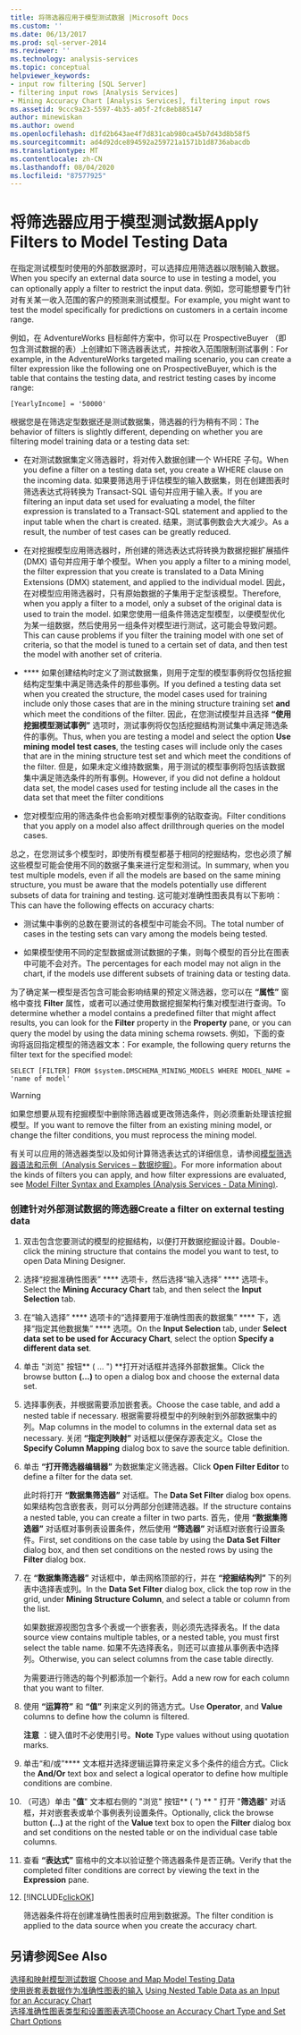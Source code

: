 ```yaml
---
title: 将筛选器应用于模型测试数据 |Microsoft Docs
ms.custom: ''
ms.date: 06/13/2017
ms.prod: sql-server-2014
ms.reviewer: ''
ms.technology: analysis-services
ms.topic: conceptual
helpviewer_keywords:
- input row filtering [SQL Server]
- filtering input rows [Analysis Services]
- Mining Accuracy Chart [Analysis Services], filtering input rows
ms.assetid: 9ccc9a23-5597-4b35-a05f-2fc8eb885147
author: minewiskan
ms.author: owend
ms.openlocfilehash: d1fd2b643ae4f7d831cab980ca45b7d43d8b58f5
ms.sourcegitcommit: ad4d92dce894592a259721a1571b1d8736abacdb
ms.translationtype: MT
ms.contentlocale: zh-CN
ms.lasthandoff: 08/04/2020
ms.locfileid: "87577925"
---
```

# <a name="apply-filters-to-model-testing-data"></a><span data-ttu-id="f2468-102">将筛选器应用于模型测试数据</span><span class="sxs-lookup"><span data-stu-id="f2468-102">Apply Filters to Model Testing Data</span></span>
  <span data-ttu-id="f2468-103">在指定测试模型时使用的外部数据源时，可以选择应用筛选器以限制输入数据。</span><span class="sxs-lookup"><span data-stu-id="f2468-103">When you specify an external data source to use in testing a model, you can optionally apply a filter to restrict the input data.</span></span> <span data-ttu-id="f2468-104">例如，您可能想要专门针对有关某一收入范围的客户的预测来测试模型。</span><span class="sxs-lookup"><span data-stu-id="f2468-104">For example, you might want to test the model specifically for predictions on customers in a certain income range.</span></span>  
  
 <span data-ttu-id="f2468-105">例如，在 AdventureWorks 目标邮件方案中，你可以在 ProspectiveBuyer （即包含测试数据的表）上创建如下筛选器表达式，并按收入范围限制测试事例：</span><span class="sxs-lookup"><span data-stu-id="f2468-105">For example, in the AdventureWorks targeted mailing scenario, you can create a filter expression like the following one on ProspectiveBuyer, which is the table that contains the testing data, and restrict testing cases by income range:</span></span>  
  
 `[YearlyIncome] = '50000'`  
  
 <span data-ttu-id="f2468-106">根据您是在筛选定型数据还是测试数据集，筛选器的行为稍有不同：</span><span class="sxs-lookup"><span data-stu-id="f2468-106">The behavior of filters is slightly different, depending on whether you are filtering model training data or a testing data set:</span></span>  
  
-   <span data-ttu-id="f2468-107">在对测试数据集定义筛选器时，将对传入数据创建一个 WHERE 子句。</span><span class="sxs-lookup"><span data-stu-id="f2468-107">When you define a filter on a testing data set, you create a WHERE clause on the incoming data.</span></span> <span data-ttu-id="f2468-108">如果要筛选用于评估模型的输入数据集，则在创建图表时筛选表达式将转换为 Transact-SQL 语句并应用于输入表。</span><span class="sxs-lookup"><span data-stu-id="f2468-108">If you are filtering an input data set used for evaluating a model, the filter expression is translated to a Transact-SQL statement and applied to the input table when the chart is created.</span></span> <span data-ttu-id="f2468-109">结果，测试事例数会大大减少。</span><span class="sxs-lookup"><span data-stu-id="f2468-109">As a result, the number of test cases can be greatly reduced.</span></span>  
  
-   <span data-ttu-id="f2468-110">在对挖掘模型应用筛选器时，所创建的筛选表达式将转换为数据挖掘扩展插件 (DMX) 语句并应用于单个模型。</span><span class="sxs-lookup"><span data-stu-id="f2468-110">When you apply a filter to a mining model, the filter expression that you create is translated to a Data Mining Extensions (DMX) statement, and applied to the individual model.</span></span> <span data-ttu-id="f2468-111">因此，在对模型应用筛选器时，只有原始数据的子集用于定型该模型。</span><span class="sxs-lookup"><span data-stu-id="f2468-111">Therefore, when you apply a filter to a model, only a subset of the original data is used to train the model.</span></span> <span data-ttu-id="f2468-112">如果您使用一组条件筛选定型模型，以便模型优化为某一组数据，然后使用另一组条件对模型进行测试，这可能会导致问题。</span><span class="sxs-lookup"><span data-stu-id="f2468-112">This can cause problems if you filter the training model with one set of criteria, so that the model is tuned to a certain set of data, and then test the model with another set of criteria.</span></span>  
  
-   <span data-ttu-id="f2468-113">\*\*\*\* 如果创建结构时定义了测试数据集，则用于定型的模型事例将仅包括挖掘结构定型集中满足筛选条件的那些事例。</span><span class="sxs-lookup"><span data-stu-id="f2468-113">If you defined a testing data set when you created the structure, the model cases used for training include only those cases that are in the mining structure training set **and** which meet the conditions of the filter.</span></span> <span data-ttu-id="f2468-114">因此，在您测试模型并且选择 **“使用挖掘模型测试事例”** 选项时，测试事例将仅包括挖掘结构测试集中满足筛选条件的事例。</span><span class="sxs-lookup"><span data-stu-id="f2468-114">Thus, when you are testing a model and select the option **Use mining model test cases**, the testing cases will include only the cases that are in the mining structure test set and which meet the conditions of the filter.</span></span> <span data-ttu-id="f2468-115">但是，如果未定义维持数据集，用于测试的模型事例将包括该数据集中满足筛选条件的所有事例。</span><span class="sxs-lookup"><span data-stu-id="f2468-115">However, if you did not define a holdout data set, the model cases used for testing include all the cases in the data set that meet the filter conditions</span></span>  
  
-   <span data-ttu-id="f2468-116">您对模型应用的筛选条件也会影响对模型事例的钻取查询。</span><span class="sxs-lookup"><span data-stu-id="f2468-116">Filter conditions that you apply on a model also affect drillthrough queries on the model cases.</span></span>  
  
 <span data-ttu-id="f2468-117">总之，在您测试多个模型时，即使所有模型都基于相同的挖掘结构，您也必须了解这些模型可能会使用不同的数据子集来进行定型和测试。</span><span class="sxs-lookup"><span data-stu-id="f2468-117">In summary, when you test multiple models, even if all the models are based on the same mining structure, you must be aware that the models potentially use different subsets of data for training and testing.</span></span> <span data-ttu-id="f2468-118">这可能对准确性图表具有以下影响：</span><span class="sxs-lookup"><span data-stu-id="f2468-118">This can have the following effects on accuracy charts:</span></span>  
  
-   <span data-ttu-id="f2468-119">测试集中事例的总数在要测试的各模型中可能会不同。</span><span class="sxs-lookup"><span data-stu-id="f2468-119">The total number of cases in the testing sets can vary among the models being tested.</span></span>  
  
-   <span data-ttu-id="f2468-120">如果模型使用不同的定型数据或测试数据的子集，则每个模型的百分比在图表中可能不会对齐。</span><span class="sxs-lookup"><span data-stu-id="f2468-120">The percentages for each model may not align in the chart, if the models use different subsets of training data or testing data.</span></span>  
  
 <span data-ttu-id="f2468-121">为了确定某一模型是否包含可能会影响结果的预定义筛选器，您可以在 **“属性”** 窗格中查找 **Filter** 属性，或者可以通过使用数据挖掘架构行集对模型进行查询。</span><span class="sxs-lookup"><span data-stu-id="f2468-121">To determine whether a model contains a predefined filter that might affect results, you can look for the **Filter** property in the **Property** pane, or you can query the model by using the data mining schema rowsets.</span></span> <span data-ttu-id="f2468-122">例如，下面的查询将返回指定模型的筛选器文本：</span><span class="sxs-lookup"><span data-stu-id="f2468-122">For example, the following query returns the filter text for the specified model:</span></span>  
  
 `SELECT [FILTER] FROM $system.DMSCHEMA_MINING_MODELS WHERE MODEL_NAME = 'name of model'`  
  
> [!WARNING]  
>  <span data-ttu-id="f2468-123">如果您想要从现有挖掘模型中删除筛选器或更改筛选条件，则必须重新处理该挖掘模型。</span><span class="sxs-lookup"><span data-stu-id="f2468-123">If you want to remove the filter from an existing mining model, or change the filter conditions, you must reprocess the mining model.</span></span>  
  
 <span data-ttu-id="f2468-124">有关可以应用的筛选器类型以及如何计算筛选表达式的详细信息，请参阅[模型筛选器语法和示例（Analysis Services – 数据挖掘）](model-filter-syntax-and-examples-analysis-services-data-mining.md)。</span><span class="sxs-lookup"><span data-stu-id="f2468-124">For more information about the kinds of filters you can apply, and how filter expressions are evaluated, see [Model Filter Syntax and Examples &#40;Analysis Services - Data Mining&#41;](model-filter-syntax-and-examples-analysis-services-data-mining.md).</span></span>  
  
### <a name="create-a-filter-on-external-testing-data"></a><span data-ttu-id="f2468-125">创建针对外部测试数据的筛选器</span><span class="sxs-lookup"><span data-stu-id="f2468-125">Create a filter on external testing data</span></span>  
  
1.  <span data-ttu-id="f2468-126">双击包含您要测试的模型的挖掘结构，以便打开数据挖掘设计器。</span><span class="sxs-lookup"><span data-stu-id="f2468-126">Double-click the mining structure that contains the model you want to test, to open Data Mining Designer.</span></span>  
  
2.  <span data-ttu-id="f2468-127">选择“挖掘准确性图表” \*\*\*\* 选项卡，然后选择“输入选择” \*\*\*\* 选项卡。</span><span class="sxs-lookup"><span data-stu-id="f2468-127">Select the **Mining Accuracy Chart** tab, and then select the **Input Selection** tab.</span></span>  
  
3.  <span data-ttu-id="f2468-128">在“输入选择” \*\*\*\* 选项卡的“选择要用于准确性图表的数据集” \*\*\*\* 下，选择“指定其他数据集” \*\*\*\* 选项。</span><span class="sxs-lookup"><span data-stu-id="f2468-128">On the **Input Selection** tab, under **Select data set to be used for Accuracy Chart**, select the option **Specify a different data set**.</span></span>  
  
4.  <span data-ttu-id="f2468-129">单击 "浏览" 按钮\*\* ( ... ") \*\*打开对话框并选择外部数据集。</span><span class="sxs-lookup"><span data-stu-id="f2468-129">Click the browse button **(...)** to open a dialog box and choose the external data set.</span></span>  
  
5.  <span data-ttu-id="f2468-130">选择事例表，并根据需要添加嵌套表。</span><span class="sxs-lookup"><span data-stu-id="f2468-130">Choose the case table, and add a nested table if necessary.</span></span> <span data-ttu-id="f2468-131">根据需要将模型中的列映射到外部数据集中的列。</span><span class="sxs-lookup"><span data-stu-id="f2468-131">Map columns in the model to columns in the external data set as necessary.</span></span> <span data-ttu-id="f2468-132">关闭 **“指定列映射”** 对话框以便保存源表定义。</span><span class="sxs-lookup"><span data-stu-id="f2468-132">Close the **Specify Column Mapping** dialog box to save the source table definition.</span></span>  
  
6.  <span data-ttu-id="f2468-133">单击 **“打开筛选器编辑器”** 为数据集定义筛选器。</span><span class="sxs-lookup"><span data-stu-id="f2468-133">Click **Open Filter Editor** to define a filter for the data set.</span></span>  
  
     <span data-ttu-id="f2468-134">此时将打开 **“数据集筛选器”** 对话框。</span><span class="sxs-lookup"><span data-stu-id="f2468-134">The **Data Set Filter** dialog box opens.</span></span> <span data-ttu-id="f2468-135">如果结构包含嵌套表，则可以分两部分创建筛选器。</span><span class="sxs-lookup"><span data-stu-id="f2468-135">If the structure contains a nested table, you can create a filter in two parts.</span></span> <span data-ttu-id="f2468-136">首先，使用 **“数据集筛选器”** 对话框对事例表设置条件，然后使用 **“筛选器”** 对话框对嵌套行设置条件。</span><span class="sxs-lookup"><span data-stu-id="f2468-136">First, set conditions on the case table by using the **Data Set Filter** dialog box, and then set conditions on the nested rows by using the **Filter** dialog box.</span></span>  
  
7.  <span data-ttu-id="f2468-137">在 **“数据集筛选器”** 对话框中，单击网格顶部的行，并在 **“挖掘结构列”** 下的列表中选择表或列。</span><span class="sxs-lookup"><span data-stu-id="f2468-137">In the **Data Set Filter** dialog box, click the top row in the grid, under **Mining Structure Column**, and select a table or column from the list.</span></span>  
  
     <span data-ttu-id="f2468-138">如果数据源视图包含多个表或一个嵌套表，则必须先选择表名。</span><span class="sxs-lookup"><span data-stu-id="f2468-138">If the data source view contains multiple tables, or a nested table, you must first select the table name.</span></span> <span data-ttu-id="f2468-139">如果不先选择表名，则还可以直接从事例表中选择列。</span><span class="sxs-lookup"><span data-stu-id="f2468-139">Otherwise, you can select columns from the case table directly.</span></span>  
  
     <span data-ttu-id="f2468-140">为需要进行筛选的每个列都添加一个新行。</span><span class="sxs-lookup"><span data-stu-id="f2468-140">Add a new row for each column that you want to filter.</span></span>  
  
8.  <span data-ttu-id="f2468-141">使用 **“运算符”** 和 **“值”** 列来定义列的筛选方式。</span><span class="sxs-lookup"><span data-stu-id="f2468-141">Use **Operator**, and **Value** columns to define how the column is filtered.</span></span>  
  
     <span data-ttu-id="f2468-142">**注意** ：键入值时不必使用引号。</span><span class="sxs-lookup"><span data-stu-id="f2468-142">**Note** Type values without using quotation marks.</span></span>  
  
9. <span data-ttu-id="f2468-143">单击“和/或”\*\*\*\* 文本框并选择逻辑运算符来定义多个条件的组合方式。</span><span class="sxs-lookup"><span data-stu-id="f2468-143">Click the **And/Or** text box and select a logical operator to define how multiple conditions are combine.</span></span>  
  
10. <span data-ttu-id="f2468-144">（可选）单击 "**值**" 文本框右侧的 "浏览" 按钮\*\* ( ") \*\* " 打开 "**筛选器**" 对话框，并对嵌套表或单个事例表列设置条件。</span><span class="sxs-lookup"><span data-stu-id="f2468-144">Optionally, click the browse button **(...)** at the right of the **Value** text box to open the **Filter** dialog box and set conditions on the nested table or on the individual case table columns.</span></span>  
  
11. <span data-ttu-id="f2468-145">查看 **“表达式”** 窗格中的文本以验证整个筛选器条件是否正确。</span><span class="sxs-lookup"><span data-stu-id="f2468-145">Verify that the completed filter conditions are correct by viewing the text in the **Expression** pane.</span></span>  
  
12. [!INCLUDE[clickOK](../../includes/clickok-md.md)]  
  
     <span data-ttu-id="f2468-146">筛选器条件将在创建准确性图表时应用到数据源。</span><span class="sxs-lookup"><span data-stu-id="f2468-146">The filter condition is applied to the data source when you create the accuracy chart.</span></span>  
  
## <a name="see-also"></a><span data-ttu-id="f2468-147">另请参阅</span><span class="sxs-lookup"><span data-stu-id="f2468-147">See Also</span></span>  
 <span data-ttu-id="f2468-148">[选择和映射模型测试数据](choose-and-map-model-testing-data.md) </span><span class="sxs-lookup"><span data-stu-id="f2468-148">[Choose and Map Model Testing Data](choose-and-map-model-testing-data.md) </span></span>  
 <span data-ttu-id="f2468-149">[使用嵌套表数据作为准确性图表的输入](using-nested-table-data-as-an-input-for-an-accuracy-chart.md) </span><span class="sxs-lookup"><span data-stu-id="f2468-149">[Using Nested Table Data as an Input for an Accuracy Chart](using-nested-table-data-as-an-input-for-an-accuracy-chart.md) </span></span>  
 [<span data-ttu-id="f2468-150">选择准确性图表类型和设置图表选项</span><span class="sxs-lookup"><span data-stu-id="f2468-150">Choose an Accuracy Chart Type and Set Chart Options</span></span>](choose-an-accuracy-chart-type-and-set-chart-options.md)  
  
  
